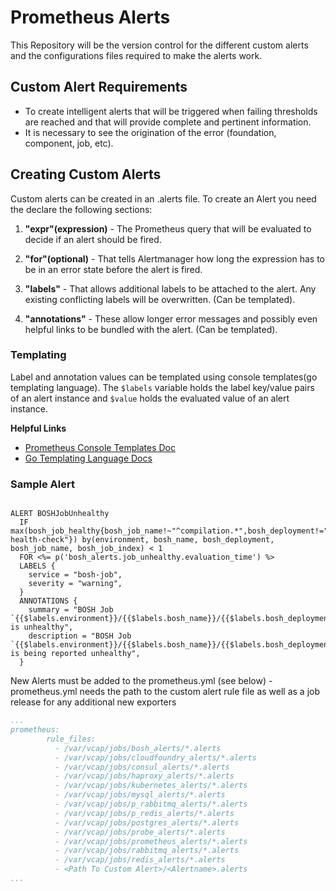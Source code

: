 # Prometheus Alerts

This Repository will be the version control for the different custom alerts and the configurations files required to make the alerts work.

## Custom Alert Requirements

* To create intelligent alerts that will be triggered when failing thresholds are reached and that will provide complete and pertinent information.
* It is necessary to see the origination of the error (foundation, component, job, etc).

## Creating Custom Alerts

Custom alerts can be created in an .alerts file. To create an Alert you need the declare the following sections:

1. **"expr"(expression)** - The Prometheus query that will be evaluated to decide if an alert should be fired.

2. **"for"(optional)** - That tells Alertmanager how long the expression has to be in an error state before the alert is fired.

3. **"labels"** - That allows additional labels to be attached to the alert. Any existing conflicting labels will be overwritten. (Can be templated).

4. **"annotations"** - These allow longer error messages and possibly even helpful links to be bundled with the alert. (Can be templated).

### Templating
Label and annotation values can be templated using console templates(go templating language). The `$labels` variable holds the label key/value pairs of an alert instance and `$value` holds the evaluated value of an alert instance.

**Helpful Links**

* [Prometheus Console Templates Doc](https://prometheus.io/docs/visualization/consoles/)
* [Go Templating Language Docs](https://godoc.org/text/template)


### Sample Alert

```

ALERT BOSHJobUnhealthy
  IF max(bosh_job_healthy{bosh_job_name!~"^compilation.*",bosh_deployment!="bosh-health-check"}) by(environment, bosh_name, bosh_deployment, bosh_job_name, bosh_job_index) < 1
  FOR <%= p('bosh_alerts.job_unhealthy.evaluation_time') %>
  LABELS {
    service = "bosh-job",
    severity = "warning",
  }
  ANNOTATIONS {
    summary = "BOSH Job `{{$labels.environment}}/{{$labels.bosh_name}}/{{$labels.bosh_deployment}}/{{$labels.bosh_job_name}}/{{$labels.bosh_job_index}}` is unhealthy",
    description = "BOSH Job `{{$labels.environment}}/{{$labels.bosh_name}}/{{$labels.bosh_deployment}}/{{$labels.bosh_job_name}}/{{$labels.bosh_job_index}}` is being reported unhealthy",
  }

```

New Alerts must be added to the prometheus.yml (see below) - prometheus.yml needs the path to the custom alert rule file as well as a job release for any additional new exporters

```YAML
...
prometheus:
        rule_files:
          - /var/vcap/jobs/bosh_alerts/*.alerts
          - /var/vcap/jobs/cloudfoundry_alerts/*.alerts
          - /var/vcap/jobs/consul_alerts/*.alerts
          - /var/vcap/jobs/haproxy_alerts/*.alerts
          - /var/vcap/jobs/kubernetes_alerts/*.alerts
          - /var/vcap/jobs/mysql_alerts/*.alerts
          - /var/vcap/jobs/p_rabbitmq_alerts/*.alerts
          - /var/vcap/jobs/p_redis_alerts/*.alerts
          - /var/vcap/jobs/postgres_alerts/*.alerts
          - /var/vcap/jobs/probe_alerts/*.alerts
          - /var/vcap/jobs/prometheus_alerts/*.alerts
          - /var/vcap/jobs/rabbitmq_alerts/*.alerts
          - /var/vcap/jobs/redis_alerts/*.alerts
          - <Path To Custom Alert>/<Alertname>.alerts
...

```
